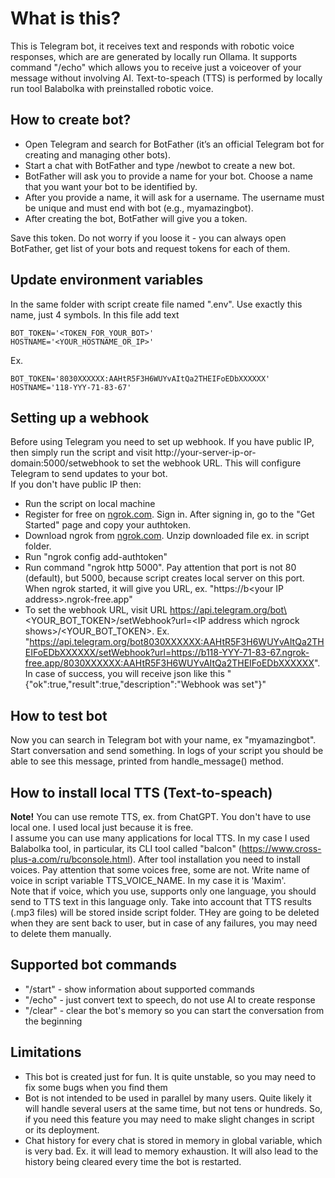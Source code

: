 # What is this?
This is Telegram bot, it receives text and responds with robotic voice responses, which are are generated by locally run Ollama. It supports command "/echo" which allows you to receive just a voiceover of your message without involving AI. Text-to-speach (TTS) is performed by locally run tool Balabolka with preinstalled robotic voice.

## How to create bot?
- Open Telegram and search for BotFather (it’s an official Telegram bot for creating and managing other bots).
- Start a chat with BotFather and type /newbot to create a new bot.
- BotFather will ask you to provide a name for your bot. Choose a name that you want your bot to be identified by.
- After you provide a name, it will ask for a username. The username must be unique and must end with bot (e.g., myamazingbot).
- After creating the bot, BotFather will give you a token.

Save this token. Do not worry if you loose it - you can always open BotFather, get list of your bots and request tokens for each of them.

## Update environment variables
In the same folder with script create file named ".env". Use exactly this name, just 4 symbols.
In this file add text
```
BOT_TOKEN='<TOKEN_FOR_YOUR_BOT>'
HOSTNAME='<YOUR_HOSTNAME_OR_IP>'
```
Ex.
```
BOT_TOKEN='8030XXXXXX:AAHtR5F3H6WUYvAItQa2THEIFoEDbXXXXXX'
HOSTNAME='118-YYY-71-83-67'
```

## Setting up a webhook
Before using Telegram you need to set up webhook.
If you have public IP, then simply run the script and visit http://your-server-ip-or-domain:5000/setwebhook to set the webhook URL. This will configure Telegram to send updates to your bot.<br>
If you don't have public IP then:
- Run the script on local machine
- Register for free on [ngrok.com](https://ngrok.com). Sign in. After signing in, go to the "Get Started" page and copy your authtoken.
- Download ngrok from [ngrok.com](https://ngrok.com). Unzip downloaded file ex. in script folder.
- Run "ngrok config add-authtoken"
- Run command "ngrok http 5000". Pay attention that port is not 80 (default), but 5000, because script creates local server on this port. When ngrok started, it will give you URL, ex. "https://b\<your IP address\>.ngrok-free.app"
- To set the webhook URL, visit URL https://api.telegram.org/bot\<YOUR_BOT_TOKEN\>/setWebhook?url=\<IP address which ngrock shows\>/\<YOUR_BOT_TOKEN\>. Ex. "https://api.telegram.org/bot8030XXXXXX:AAHtR5F3H6WUYvAItQa2THEIFoEDbXXXXXX/setWebhook?url=https://b118-YYY-71-83-67.ngrok-free.app/8030XXXXXX:AAHtR5F3H6WUYvAItQa2THEIFoEDbXXXXXX". In case of success, you will receive json like this "{"ok":true,"result":true,"description":"Webhook was set"}"

## How to test bot
Now you can search in Telegram bot with your name, ex "myamazingbot". Start conversation and send something. In logs of your script you should be able to see this message, printed from handle_message() method.

## How to install local TTS (Text-to-speach)
**Note!** You can use remote TTS, ex. from ChatGPT. You don't have to use local one. I used local just because it is free.<br>
I assume you can use many applications for local TTS. In my case I used Balabolka tool, in particular, its CLI tool called "balcon" (https://www.cross-plus-a.com/ru/bconsole.html). After tool installation you need to install voices. Pay attention that some voices free, some are not. Write name of voice in script variable TTS_VOICE_NAME. In my case it is 'Maxim'.<br>
Note that if voice, which you use, supports only one language, you should send to TTS text in this language only.
Take into account that TTS results (.mp3 files) will be stored inside script folder. THey are going to be deleted when they are sent back to user, but in case of any failures, you may need to delete them manually.

## Supported bot commands
- "/start" - show information about supported commands
- "/echo" - just convert text to speech, do not use AI to create response
- "/clear" - clear the bot's memory so you can start the conversation from the beginning

## Limitations
- This bot is created just for fun. It is quite unstable, so you may need to fix some bugs when you find them
- Bot is not intended to be used in parallel by many users. Quite likely it will handle several users at the same time, but not tens or hundreds. So, if you need this feature you may need to make slight changes in script or its deployment.
- Chat history for every chat is stored in memory in global variable, which is very bad. Ex. it will lead to memory exhaustion. It will also lead to the history being cleared every time the bot is restarted.